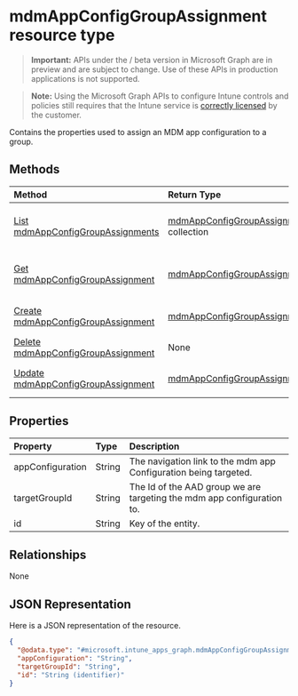 ﻿# mdmAppConfigGroupAssignment resource type

> **Important:** APIs under the / beta version in Microsoft Graph are in preview and are subject to change. Use of these APIs in production applications is not supported.

> **Note:** Using the Microsoft Graph APIs to configure Intune controls and policies still requires that the Intune service is [correctly licensed](https://go.microsoft.com/fwlink/?linkid=839381) by the customer.

Contains the properties used to assign an MDM app configuration to a group.
## Methods
|Method|Return Type|Description|
|:---|:---|:---|
|[List mdmAppConfigGroupAssignments](../api/intune_apps_mdmappconfiggroupassignment_list.md)|[mdmAppConfigGroupAssignment](../resources/intune_apps_mdmappconfiggroupassignment.md) collection|List properties and relationships of the [mdmAppConfigGroupAssignment](../resources/intune_apps_mdmappconfiggroupassignment.md) objects.|
|[Get mdmAppConfigGroupAssignment](../api/intune_apps_mdmappconfiggroupassignment_get.md)|[mdmAppConfigGroupAssignment](../resources/intune_apps_mdmappconfiggroupassignment.md)|Read properties and relationships of the [mdmAppConfigGroupAssignment](../resources/intune_apps_mdmappconfiggroupassignment.md) object.|
|[Create mdmAppConfigGroupAssignment](../api/intune_apps_mdmappconfiggroupassignment_create.md)|[mdmAppConfigGroupAssignment](../resources/intune_apps_mdmappconfiggroupassignment.md)|Create a new [mdmAppConfigGroupAssignment](../resources/intune_apps_mdmappconfiggroupassignment.md) object.|
|[Delete mdmAppConfigGroupAssignment](../api/intune_apps_mdmappconfiggroupassignment_delete.md)|None|Deletes a [mdmAppConfigGroupAssignment](../resources/intune_apps_mdmappconfiggroupassignment.md).|
|[Update mdmAppConfigGroupAssignment](../api/intune_apps_mdmappconfiggroupassignment_update.md)|[mdmAppConfigGroupAssignment](../resources/intune_apps_mdmappconfiggroupassignment.md)|Update the properties of a [mdmAppConfigGroupAssignment](../resources/intune_apps_mdmappconfiggroupassignment.md) object.|

## Properties
|Property|Type|Description|
|:---|:---|:---|
|appConfiguration|String|The navigation link to the mdm app Configuration being targeted.|
|targetGroupId|String|The Id of the AAD group we are targeting the mdm app configuration to.|
|id|String|Key of the entity.|

## Relationships
None
## JSON Representation
Here is a JSON representation of the resource.
<!-- {
  "blockType": "resource",
  "keyProperty": "id",
  "@odata.type": "microsoft.intune_apps_graph.mdmAppConfigGroupAssignment"
}
-->
``` json
{
  "@odata.type": "#microsoft.intune_apps_graph.mdmAppConfigGroupAssignment",
  "appConfiguration": "String",
  "targetGroupId": "String",
  "id": "String (identifier)"
}
```



